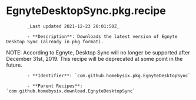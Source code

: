 # EgnyteDesktopSync.pkg.recipe

            _Last updated 2021-12-23 20:01:50Z_

            - **Description**: Downloads the latest version of Egnyte Desktop Sync (already in pkg format).

NOTE: According to Egnyte, Desktop Sync will no longer be supported after December 31st, 2019. This recipe will be deprecated at some point in the future.

            - **Identifier**: `com.github.homebysix.pkg.EgnyteDesktopSync`

            - **Parent Recipes**: `com.github.homebysix.download.EgnyteDesktopSync`
